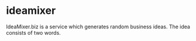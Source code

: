 # ideamixer
IdeaMixer.biz is a service which generates random business ideas.
The idea consists of two words.

